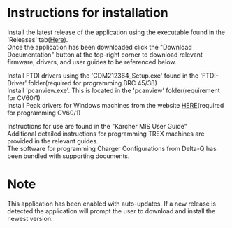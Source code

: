 # Instructions for installation

Install the latest release of the application using the executable found in the 'Releases' tab([Here](https://github.com/Karcher-Floor-Care/Karcher-MIS/releases/latest)).    
Once the application has been downloaded click the "Download Documentation" button at the top-right corner to download relevant firmware, drivers, and user guides to be referenced below.  

Install FTDI drivers using the 'CDM212364_Setup.exe' found in the 'FTDI-Driver' folder(required for programming BRC 45/38)  
Install 'pcanview.exe'.  This is located in the 'pcanview' folder(requirement for CV60/1)  
Install Peak drivers for Windows machines from the website [HERE](https://www.peak-system.com/quick/DrvSetup)(required for programming CV60/1)  

  
Instructions for use are found in the "Karcher MIS User Guide"  
Additional detailed instructions for programming TREX machines are provided in the relevant guides.  
The software for programming Charger Configurations from Delta-Q has been bundled with supporting documents.  


# Note
This application has been enabled with auto-updates. If a new release is detected the application will prompt the user to download and install the newest version.
